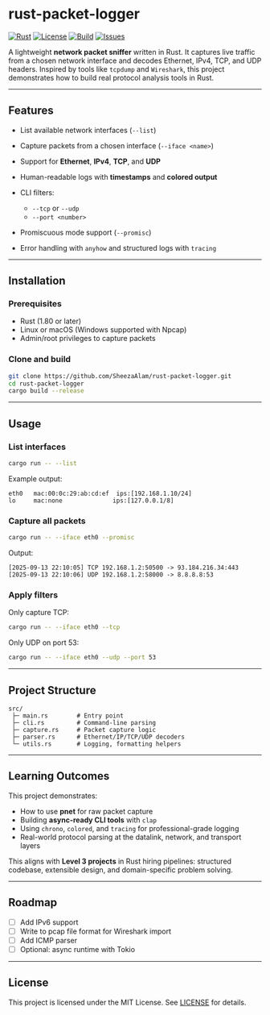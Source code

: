 # rust-packet-logger

[![Rust](https://img.shields.io/badge/Rust-1.80%2B-orange.svg)](https://www.rust-lang.org/)
[![License](https://img.shields.io/badge/license-MIT-blue.svg)](./LICENSE)
[![Build](https://img.shields.io/github/actions/workflow/status/SheezaAlam/rust-packet-logger/rust.yml?branch=main)](https://github.com/SheezaAlam/rust-packet-logger/actions)
[![Issues](https://img.shields.io/github/issues/SheezaAlam/rust-packet-logger)](https://github.com/SheezaAlam/rust-packet-logger/issues)

A lightweight **network packet sniffer** written in Rust.
It captures live traffic from a chosen network interface and decodes Ethernet, IPv4, TCP, and UDP headers.
Inspired by tools like `tcpdump` and `Wireshark`, this project demonstrates how to build real protocol analysis tools in Rust.

---

## Features

* List available network interfaces (`--list`)
* Capture packets from a chosen interface (`--iface <name>`)
* Support for **Ethernet**, **IPv4**, **TCP**, and **UDP**
* Human-readable logs with **timestamps** and **colored output**
* CLI filters:

  * `--tcp` or `--udp`
  * `--port <number>`
* Promiscuous mode support (`--promisc`)
* Error handling with `anyhow` and structured logs with `tracing`

---

## Installation

### Prerequisites

* Rust (1.80 or later)
* Linux or macOS (Windows supported with Npcap)
* Admin/root privileges to capture packets

### Clone and build

```bash
git clone https://github.com/SheezaAlam/rust-packet-logger.git
cd rust-packet-logger
cargo build --release
```

---

## Usage

### List interfaces

```bash
cargo run -- --list
```

Example output:

```
eth0   mac:00:0c:29:ab:cd:ef  ips:[192.168.1.10/24]
lo     mac:none              ips:[127.0.0.1/8]
```

### Capture all packets

```bash
cargo run -- --iface eth0 --promisc
```

Output:

```
[2025-09-13 22:10:05] TCP 192.168.1.2:50500 -> 93.184.216.34:443
[2025-09-13 22:10:06] UDP 192.168.1.2:58000 -> 8.8.8.8:53
```

### Apply filters

Only capture TCP:

```bash
cargo run -- --iface eth0 --tcp
```

Only UDP on port 53:

```bash
cargo run -- --iface eth0 --udp --port 53
```

---

## Project Structure

```
src/
 ├─ main.rs        # Entry point
 ├─ cli.rs         # Command-line parsing
 ├─ capture.rs     # Packet capture logic
 ├─ parser.rs      # Ethernet/IP/TCP/UDP decoders
 └─ utils.rs       # Logging, formatting helpers
```

---

## Learning Outcomes

This project demonstrates:

* How to use **pnet** for raw packet capture
* Building **async-ready CLI tools** with `clap`
* Using `chrono`, `colored`, and `tracing` for professional-grade logging
* Real-world protocol parsing at the datalink, network, and transport layers

This aligns with **Level 3 projects** in Rust hiring pipelines:
structured codebase, extensible design, and domain-specific problem solving.

---

## Roadmap

* [ ] Add IPv6 support
* [ ] Write to pcap file format for Wireshark import
* [ ] Add ICMP parser
* [ ] Optional: async runtime with Tokio

---

## License

This project is licensed under the MIT License. See [LICENSE](./LICENSE) for details.

